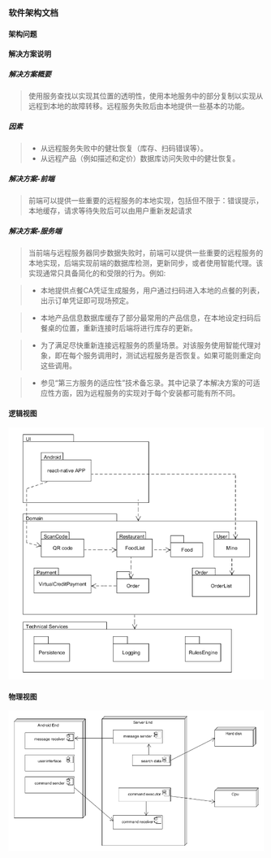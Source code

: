### 软件架构文档
#### 架构问题
#### 解决方案说明
##### 解决方案概要
> 使用服务查找以实现其位置的透明性，使用本地服务中的部分复制以实现从远程到本地的故障转移。远程服务失败后由本地提供一些基本的功能。

##### 因素
>* 从远程服务失败中的健壮恢复（库存、扫码错误等）。
>* 从远程产品（例如描述和定价）数据库访问失败中的健壮恢复。
##### 解决方案-前端
> 前端可以提供一些重要的远程服务的本地实现，包括但不限于：错误提示，本地缓存，请求等待失败后可以由用户重新发起请求
##### 解决方案-服务端

> 当前端与远程服务器同步数据失败时，前端可以提供一些重要的远程服务的本地实现，后端实现前端的数据库检测，更新同步，或者使用智能代理。该实现通常只具备简化的和受限的行为。例如:

>* 本地提供点餐CA凭证生成服务，用户通过扫码进入本地的点餐的列表，出示订单凭证即可现场预定。

>* 本地产品信息数据库缓存了部分最常用的产品信息，在本地设定扫码后餐桌的位置，重新连接时后端将进行库存的更新。

>* 为了满足尽快重新连接远程服务的质量场景。对该服务使用智能代理对象，即在每个服务调用时，测试远程服务是否恢复。如果可能则重定向这些调用。

>* 参见“第三方服务的适应性”技术备忘录。其中记录了本解决方案的可适应性方面，因为远程服务的实现对于每个安装都可能有所不同。
#### 逻辑视图
![逻辑视图](../Assets/software-architecture-document/LogicalView.png)
#### 物理视图
![物理视图](../Assets/software-architecture-document/PhysicalView.png)